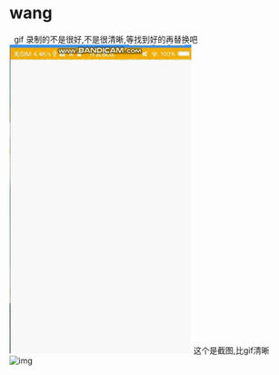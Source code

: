 # wang
 
gif 录制的不是很好,不是很清晰,等找到好的再替换吧<br>
![img](https://github.com/WzhiHuan/wang/blob/master/app/src/main/res/raw/bandicam%202018-03-10%2019-28-01-466~1.gif)
这个是截图,比gif清晰<br>
![img](![img](https://github.com/WzhiHuan/wang/blob/master/51%E8%BF%94%E5%91%97.jpg))
